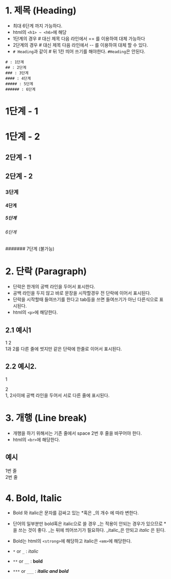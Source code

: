 # 1. 제목 (Heading)
* 최대 6단계 까지 가능하다.
* html의 `<h1> ~ <h6>`에 해당 
* 1단계의 경우 # 대신 제목 다음 라인에서 == 를 이용하여 대체 가능하다
* 2단계의 경우 # 대신 제목 다음 라인에서 -- 를 이용하여 대체 할 수 있다.
* `# Heading`과 같이 # 뒤 1칸 띄어 쓰기를 해야한다. `#Heading`은 안된다.

```
# : 1단계
## : 2단계
### : 3단계
#### : 4단계
##### : 5단계
###### : 6단계
```

# 1단계 - 1
1단계 - 2
==
## 2단계 - 1
2단계 - 2
--
### 3단계
#### 4단계
##### 5단계
###### 6단계
####### 7단계 (불가능)

# 2. 단락 (Paragraph)
* 단락은 한개의 공백 라인을 두어서 표시한다.
* 공백 라인을 두지 않고 바로 문장을 시작할경우 전 단락에 이어서 표시된다.
* 단락을 시작할때 들여쓰기를 한다고 tab등을 쓰면 들여쓰기가 아닌 다른식으로 표시된다.
* html의 `<p>`에 해당한다.
  
    
## 2.1 예시1  
1
2  
1과 2를 다른 줄에 썻지만 같은 단락에 한줄로 이어서 표시된다.

## 2.2 예시2.  
1

2  
1, 2사이에 공백 라인을 두어서 서로 다른 줄에 표시된다.

# 3. 개행 (Line break)
* 개행을 하기 위해서는 기존 줄에서 space 2번 후 줄을 바꾸어야 한다.
* html의 `<br>`에 해당한다.

## 예시
1번 줄  
2번 줄  
# 4. Bold, Italic
* Bold 와 italic은 문자를 감싸고 있는 *혹은 _의 개수 에 따라 변한다.
* 단어의 일부분만 bold혹은 italic으로 쓸 경우 _는 적용이 안되는 경우가 있으므로 *을 쓰는 것이 좋다. _는 뒤에 띄어쓰기가 필요하다. _italic_은 안되고 _italic_ 은 된다.
* Bold는 html의 `<strong>`에 해당하고 italic은 `<em>`에 해당한다. 
 
* `*` or `_` : *italic*
* `**` or `__` : **bold**
* `***` or `___` : ***italic and bold***



